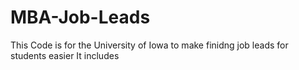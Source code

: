 # MBA-Job-Leads

This Code is for the University of Iowa to make finidng job leads for students easier
It includes 

